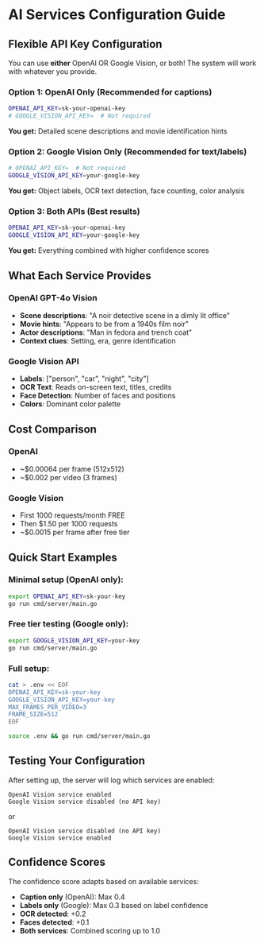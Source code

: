 # AI Services Configuration Guide

## Flexible API Key Configuration

You can use **either** OpenAI OR Google Vision, or both! The system will work with whatever you provide.

### Option 1: OpenAI Only (Recommended for captions)
```bash
OPENAI_API_KEY=sk-your-openai-key
# GOOGLE_VISION_API_KEY=  # Not required
```
**You get:** Detailed scene descriptions and movie identification hints

### Option 2: Google Vision Only (Recommended for text/labels)
```bash
# OPENAI_API_KEY=  # Not required
GOOGLE_VISION_API_KEY=your-google-key
```
**You get:** Object labels, OCR text detection, face counting, color analysis

### Option 3: Both APIs (Best results)
```bash
OPENAI_API_KEY=sk-your-openai-key
GOOGLE_VISION_API_KEY=your-google-key
```
**You get:** Everything combined with higher confidence scores

## What Each Service Provides

### OpenAI GPT-4o Vision
- **Scene descriptions**: "A noir detective scene in a dimly lit office"
- **Movie hints**: "Appears to be from a 1940s film noir"
- **Actor descriptions**: "Man in fedora and trench coat"
- **Context clues**: Setting, era, genre identification

### Google Vision API
- **Labels**: ["person", "car", "night", "city"]
- **OCR Text**: Reads on-screen text, titles, credits
- **Face Detection**: Number of faces and positions
- **Colors**: Dominant color palette

## Cost Comparison

### OpenAI
- ~$0.00064 per frame (512x512)
- ~$0.002 per video (3 frames)

### Google Vision
- First 1000 requests/month FREE
- Then $1.50 per 1000 requests
- ~$0.0015 per frame after free tier

## Quick Start Examples

### Minimal setup (OpenAI only):
```bash
export OPENAI_API_KEY=sk-your-key
go run cmd/server/main.go
```

### Free tier testing (Google only):
```bash
export GOOGLE_VISION_API_KEY=your-key
go run cmd/server/main.go
```

### Full setup:
```bash
cat > .env << EOF
OPENAI_API_KEY=sk-your-key
GOOGLE_VISION_API_KEY=your-key
MAX_FRAMES_PER_VIDEO=3
FRAME_SIZE=512
EOF

source .env && go run cmd/server/main.go
```

## Testing Your Configuration

After setting up, the server will log which services are enabled:
```
OpenAI Vision service enabled
Google Vision service disabled (no API key)
```
or
```
OpenAI Vision service disabled (no API key)
Google Vision service enabled
```

## Confidence Scores

The confidence score adapts based on available services:
- **Caption only** (OpenAI): Max 0.4
- **Labels only** (Google): Max 0.3 based on label confidence
- **OCR detected**: +0.2
- **Faces detected**: +0.1
- **Both services**: Combined scoring up to 1.0